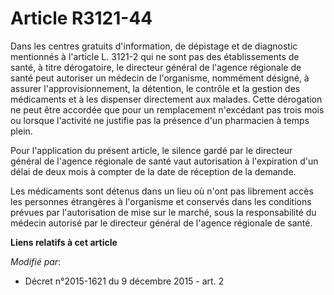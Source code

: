 # Article R3121-44

Dans les centres gratuits d'information, de dépistage et de diagnostic mentionnés à l'article L. 3121-2 qui ne sont pas des
établissements de santé, à titre dérogatoire, le directeur général de l'agence régionale de santé peut autoriser un médecin
de l'organisme, nommément désigné, à assurer l'approvisionnement, la détention, le contrôle et la gestion des médicaments et
à les dispenser directement aux malades. Cette dérogation ne peut être accordée que pour un remplacement n'excédant pas trois
mois ou lorsque l'activité ne justifie pas la présence d'un pharmacien à temps plein. 

Pour l'application du présent article, le silence gardé par le directeur général de l'agence régionale de santé vaut
autorisation à l'expiration d'un délai de deux mois à compter de la date de réception de la demande. 

Les médicaments sont détenus dans un lieu où n'ont pas librement accès les personnes étrangères à l'organisme et conservés
dans les conditions prévues par l'autorisation de mise sur le marché, sous la responsabilité du médecin autorisé par le
directeur général de l'agence régionale de santé.

**Liens relatifs à cet article**

_Modifié par_:

  - Décret n°2015-1621 du 9 décembre 2015 - art. 2
